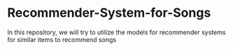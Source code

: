 # Recommender-System-for-Songs
In this repository, we will try to utilize the models for recommender systems for similar items to recommend songs
